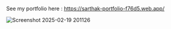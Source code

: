 See my portfolio here : https://sarthak-portfolio-f76d5.web.app/

![Screenshot 2025-02-19 201126](https://github.com/user-attachments/assets/499a1a52-a271-47e0-b0e9-262f0013057c)
